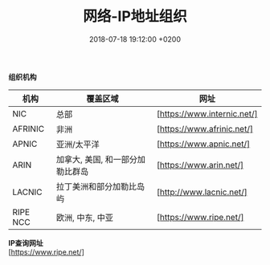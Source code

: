 ﻿---
layout: post
title:  "网络-IP地址组织"
date:   2018-07-18 19:12:00 +0200
categories: 网络
---

**组织机构**  

机构|覆盖区域|网址  
-|-|-  
NIC|总部|[https://www.internic.net/]  
AFRINIC|非洲|[https://www.afrinic.net/]  
APNIC|亚洲/太平洋|[https://www.apnic.net/]  
ARIN|加拿大, 美国, 和一部分加勒比群岛|[https://www.arin.net/]  
LACNIC|拉丁美洲和部分加勒比岛屿|[http://www.lacnic.net/]  
RIPE NCC|欧洲, 中东, 中亚|[https://www.ripe.net/]  

[https://www.internic.net/]:https://www.internic.net/
[https://www.afrinic.net/]:https://www.afrinic.net/
[https://www.apnic.net/]:https://www.apnic.net/
[https://www.arin.net/]:https://www.arin.net/
[http://www.lacnic.net/]:http://www.lacnic.net/
[https://www.ripe.net/]:https://www.ripe.net/

**IP查询网址**  
[https://www.ripe.net/]  

[https://www.ripe.net/]:https://www.ripe.net/
